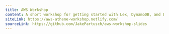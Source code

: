 ```yaml
---
title: AWS Workshop
content: A short workshop for getting started with Lex, DynamoDB, and Lambda
siteLink: https://aws-athene-workshop.netlify.com/
sourceLink: https://github.com/JakePartusch/aws-workshop-slides
---
```

